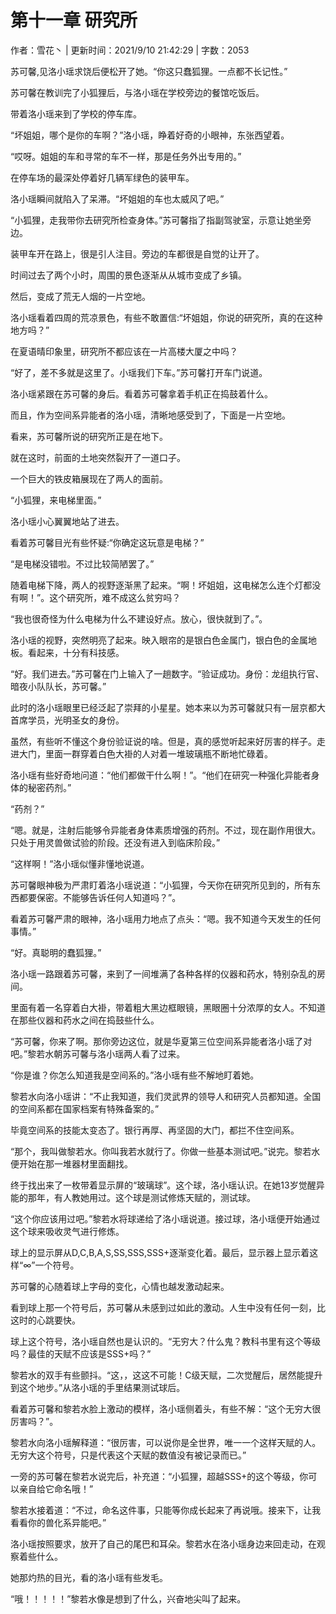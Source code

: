 # 第十一章 研究所

作者：雪花丶 | 更新时间：2021/9/10 21:42:29 | 字数：2053

苏可馨,见洛小瑶求饶后便松开了她。“你这只蠢狐狸。一点都不长记性。”

苏可馨在教训完了小狐狸后，与洛小瑶在学校旁边的餐馆吃饭后。

带着洛小瑶来到了学校的停车库。

“坏姐姐，哪个是你的车啊？”洛小瑶，睁着好奇的小眼神，东张西望着。

“哎呀。姐姐的车和寻常的车不一样，那是任务外出专用的。”

在停车场的最深处停着好几辆军绿色的装甲车。

洛小瑶瞬间就陷入了呆滞。“坏姐姐的车也太威风了吧。”

“小狐狸，走我带你去研究所检查身体。”苏可馨指了指副驾驶室，示意让她坐旁边。

装甲车开在路上，很是引人注目。旁边的车都很是自觉的让开了。

时间过去了两个小时，周围的景色逐渐从从城市变成了乡镇。

然后，变成了荒无人烟的一片空地。

洛小瑶看着四周的荒凉景色，有些不敢置信:“坏姐姐，你说的研究所，真的在这种地方吗？”

在夏语晴印象里，研究所不都应该在一片高楼大厦之中吗？

“好了，差不多就是这里了。小瑶我们下车。”苏可馨打开车门说道。

洛小瑶紧跟在苏可馨的身后。看着苏可馨拿着手机正在捣鼓着什么。

而且，作为空间系异能者的洛小瑶，清晰地感受到了，下面是一片空地。

看来，苏可馨所说的研究所正是在地下。

就在这时，前面的土地突然裂开了一道口子。

一个巨大的铁皮箱展现在了两人的面前。

“小狐狸，来电梯里面。”

洛小瑶小心翼翼地站了进去。

看着苏可馨目光有些怀疑:“你确定这玩意是电梯？”

“是电梯没错啦。不过比较简陋罢了。”

随着电梯下降，两人的视野逐渐黑了起来。“啊！坏姐姐，这电梯怎么连个灯都没有啊！”。这个研究所，难不成这么贫穷吗？

“我也很奇怪为什么电梯为什么不建设好点。放心，很快就到了。”。

洛小瑶的视野，突然明亮了起来。映入眼帘的是银白色金属门，银白色的金属地板。看起来，十分有科技感。

“好。我们进去。”苏可馨在门上输入了一趟数字。“验证成功。身份：龙组执行官、暗夜小队队长，苏可馨。”

此时的洛小瑶眼里已经泛起了崇拜的小星星。她本来以为苏可馨就只有一层京都大首席学员，光明圣女的身份。

虽然，有些听不懂这个身份验证说的啥。但是，真的感觉听起来好厉害的样子。走进大门，里面一群穿着白色大褂的人对着一堆玻璃瓶不断地忙碌着。

洛小瑶有些好奇地问道：“他们都做干什么啊！”。“他们在研究一种强化异能者身体的秘密药剂。”

“药剂？”

“嗯。就是，注射后能够令异能者身体素质增强的药剂。不过，现在副作用很大。只处于用灵兽做试验的阶段。还没有进入到临床阶段。”

“这样啊！”洛小瑶似懂非懂地说道。

苏可馨眼神极为严肃盯着洛小瑶说道：“小狐狸，今天你在研究所见到的，所有东西都要保密。不能够告诉任何人知道吗？”。

看着苏可馨严肃的眼神，洛小瑶用力地点了点头：“嗯。我不知道今天发生的任何事情。”

“好。真聪明的蠢狐狸。”

洛小瑶一路跟着苏可馨，来到了一间堆满了各种各样的仪器和药水，特别杂乱的房间。

里面有着一名穿着白大褂，带着粗大黑边框眼镜，黑眼圈十分浓厚的女人。不知道在那些仪器和药水之间在捣鼓些什么。

“苏可馨，你来了啊。那你旁边这位，就是华夏第三位空间系异能者洛小瑶了对吧。”黎若水朝苏可馨与洛小瑶两人看了过来。

“你是谁？你怎么知道我是空间系的。”洛小瑶有些不解地盯着她。

黎若水向洛小瑶讲：“不止我知道，我们灵武界的领导人和研究人员都知道。全国的空间系都在国家档案有特殊备案的。”

毕竟空间系的技能太变态了。银行再厚、再坚固的大门，都拦不住空间系。

“那个，我叫做黎若水。你叫我若水就行了。你做一些基本测试吧。”说完。黎若水便开始在那一堆器材里面翻找。

终于找出来了一枚带着显示屏的“玻璃球”。这个球，洛小瑶认识。在她13岁觉醒异能的那年，有人教她用过。这个球是测试修炼天赋的，测试球。

“这个你应该用过吧。”黎若水将球递给了洛小瑶说道。接过球，洛小瑶便开始通过这个球来吸收灵气进行修炼。

球上的显示屏从D,C,B,A,S,SS,SSS,SSS+逐渐变化着。最后，显示器上显示着这样“∞”一个符号。

苏可馨的心随着球上字母的变化，心情也越发激动起来。

看到球上那一个符号后，苏可馨从未感到过如此的激动。人生中没有任何一刻，比这时的心跳要快。

球上这个符号，洛小瑶自然也是认识的。“无穷大？什么鬼？教科书里有这个等级吗？最佳的天赋不应该是SSS+吗？”

黎若水的双手有些颤抖。“这，，这这不可能！C级天赋，二次觉醒后，居然能提升到这个地步。”从洛小瑶的手里结果测试球后。

看着苏可馨和黎若水脸上激动的模样，洛小瑶侧着头，有些不解：“这个无穷大很厉害吗？”。

黎若水向洛小瑶解释道：“很厉害，可以说你是全世界，唯一一个这样天赋的人。无穷大这个符号，只是代表这个天赋的数值没有被记录而已。”

一旁的苏可馨在黎若水说完后，补充道：“小狐狸，超越SSS+的这个等级，你可以亲自给它命名哦！”

黎若水接着道：“不过，命名这件事，只能等你成长起来了再说哦。接来下，让我看看你的兽化系异能吧。”

洛小瑶按照要求，放开了自己的尾巴和耳朵。黎若水在洛小瑶身边来回走动，在观察着些什么。

她那灼热的目光，看的洛小瑶有些发毛。

“哦！！！！！”黎若水像是想到了什么，兴奋地尖叫了起来。

